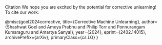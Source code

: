 Citation
We hope you are excited by the potential for corrective unlearning! To cite our work:

@misc{goel2024corrective,
      title={Corrective Machine Unlearning}, 
      author={Shashwat Goel and Ameya Prabhu and Philip Torr and Ponnurangam Kumaraguru and Amartya Sanyal},
      year={2024},
      eprint={2402.14015},
      archivePrefix={arXiv},
      primaryClass={cs.LG}
}
